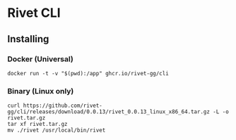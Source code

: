 # Rivet CLI

## Installing

### Docker (Universal)

```
docker run -t -v "$(pwd):/app" ghcr.io/rivet-gg/cli
```

### Binary (Linux only)

```
curl https://github.com/rivet-gg/cli/releases/download/0.0.13/rivet_0.0.13_linux_x86_64.tar.gz -L -o rivet.tar.gz
tar xf rivet.tar.gz
mv ./rivet /usr/local/bin/rivet
```

